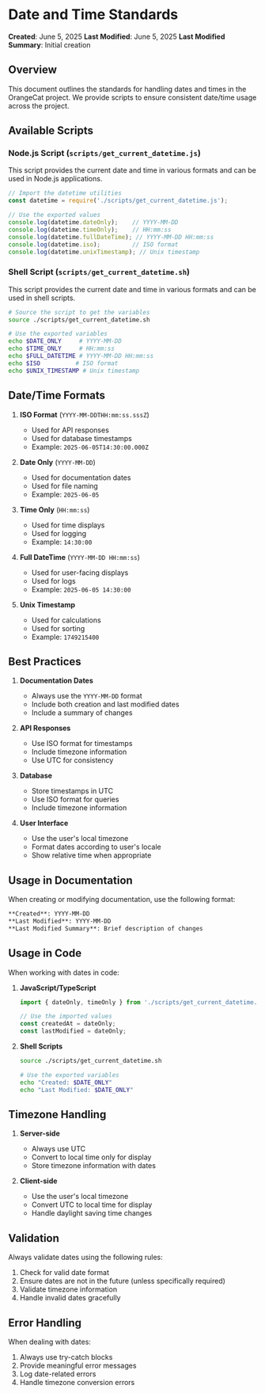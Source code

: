 # Date and Time Standards

**Created**: June 5, 2025
**Last Modified**: June 5, 2025
**Last Modified Summary**: Initial creation

## Overview

This document outlines the standards for handling dates and times in the OrangeCat project. We provide scripts to ensure consistent date/time usage across the project.

## Available Scripts

### Node.js Script (`scripts/get_current_datetime.js`)

This script provides the current date and time in various formats and can be used in Node.js applications.

```javascript
// Import the datetime utilities
const datetime = require('./scripts/get_current_datetime.js');

// Use the exported values
console.log(datetime.dateOnly);    // YYYY-MM-DD
console.log(datetime.timeOnly);    // HH:mm:ss
console.log(datetime.fullDateTime); // YYYY-MM-DD HH:mm:ss
console.log(datetime.iso);         // ISO format
console.log(datetime.unixTimestamp); // Unix timestamp
```

### Shell Script (`scripts/get_current_datetime.sh`)

This script provides the current date and time in various formats and can be used in shell scripts.

```bash
# Source the script to get the variables
source ./scripts/get_current_datetime.sh

# Use the exported variables
echo $DATE_ONLY     # YYYY-MM-DD
echo $TIME_ONLY     # HH:mm:ss
echo $FULL_DATETIME # YYYY-MM-DD HH:mm:ss
echo $ISO          # ISO format
echo $UNIX_TIMESTAMP # Unix timestamp
```

## Date/Time Formats

1. **ISO Format** (`YYYY-MM-DDTHH:mm:ss.sssZ`)
   - Used for API responses
   - Used for database timestamps
   - Example: `2025-06-05T14:30:00.000Z`

2. **Date Only** (`YYYY-MM-DD`)
   - Used for documentation dates
   - Used for file naming
   - Example: `2025-06-05`

3. **Time Only** (`HH:mm:ss`)
   - Used for time displays
   - Used for logging
   - Example: `14:30:00`

4. **Full DateTime** (`YYYY-MM-DD HH:mm:ss`)
   - Used for user-facing displays
   - Used for logs
   - Example: `2025-06-05 14:30:00`

5. **Unix Timestamp**
   - Used for calculations
   - Used for sorting
   - Example: `1749215400`

## Best Practices

1. **Documentation Dates**
   - Always use the `YYYY-MM-DD` format
   - Include both creation and last modified dates
   - Include a summary of changes

2. **API Responses**
   - Use ISO format for timestamps
   - Include timezone information
   - Use UTC for consistency

3. **Database**
   - Store timestamps in UTC
   - Use ISO format for queries
   - Include timezone information

4. **User Interface**
   - Use the user's local timezone
   - Format dates according to user's locale
   - Show relative time when appropriate

## Usage in Documentation

When creating or modifying documentation, use the following format:

```markdown
**Created**: YYYY-MM-DD
**Last Modified**: YYYY-MM-DD
**Last Modified Summary**: Brief description of changes
```

## Usage in Code

When working with dates in code:

1. **JavaScript/TypeScript**
   ```typescript
   import { dateOnly, timeOnly } from './scripts/get_current_datetime.js';
   
   // Use the imported values
   const createdAt = dateOnly;
   const lastModified = dateOnly;
   ```

2. **Shell Scripts**
   ```bash
   source ./scripts/get_current_datetime.sh
   
   # Use the exported variables
   echo "Created: $DATE_ONLY"
   echo "Last Modified: $DATE_ONLY"
   ```

## Timezone Handling

1. **Server-side**
   - Always use UTC
   - Convert to local time only for display
   - Store timezone information with dates

2. **Client-side**
   - Use the user's local timezone
   - Convert UTC to local time for display
   - Handle daylight saving time changes

## Validation

Always validate dates using the following rules:

1. Check for valid date format
2. Ensure dates are not in the future (unless specifically required)
3. Validate timezone information
4. Handle invalid dates gracefully

## Error Handling

When dealing with dates:

1. Always use try-catch blocks
2. Provide meaningful error messages
3. Log date-related errors
4. Handle timezone conversion errors 
